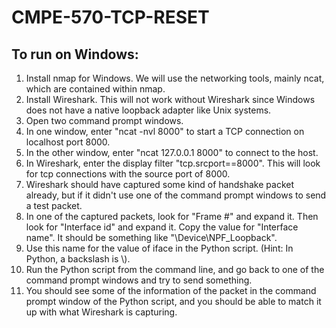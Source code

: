 # CMPE-570-TCP-RESET
## To run on Windows:
1. Install nmap for Windows. We will use the networking tools, mainly ncat, which are contained within nmap.
2. Install Wireshark. This will not work without Wireshark since Windows does not have a native loopback adapter like Unix systems.
3. Open two command prompt windows. 
4. In one window, enter "ncat -nvl 8000" to start a TCP connection on localhost port 8000.
5. In the other window, enter "ncat 127.0.0.1 8000" to connect to the host.
6. In Wireshark, enter the display filter "tcp.srcport==8000". This will look for tcp connections with the source port of 8000.
7. Wireshark should have captured some kind of handshake packet already, but if it didn't use one of the command prompt windows to send a test packet.
8. In one of the captured packets, look for "Frame #" and expand it. Then look for "Interface id" and expand it. Copy the value for "Interface name". It should be something like "\Device\NPF_Loopback".
9. Use this name for the value of iface in the Python script. (Hint: In Python, a backslash is \\).
10. Run the Python script from the command line, and go back to one of the command prompt windows and try to send something.
11. You should see some of the information of the packet in the command prompt window of the Python script, and you should be able to match it up with what Wireshark is capturing.
